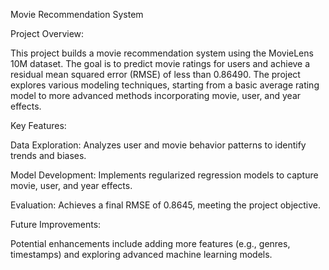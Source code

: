 Movie Recommendation System

Project Overview:

This project builds a movie recommendation system using the MovieLens 10M dataset. The goal is to predict movie ratings for users and achieve a residual mean squared error (RMSE) of less than 0.86490. The project explores various modeling techniques, starting from a basic average rating model to more advanced methods incorporating movie, user, and year effects.

Key Features:

Data Exploration: Analyzes user and movie behavior patterns to identify trends and biases.

Model Development: Implements regularized regression models to capture movie, user, and year effects.

Evaluation: Achieves a final RMSE of 0.8645, meeting the project objective.

Future Improvements:

Potential enhancements include adding more features (e.g., genres, timestamps) and exploring advanced machine learning models.
